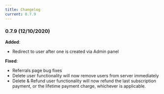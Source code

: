 ```yaml
---
title: Changelog
current: 0.7.9
---
```


### 0.7.9 (12/10/2020)

**Added**:

- Redirect to user after one is created via Admin panel

**Fixed**:

- Referrals page bug fixes
- Delete user functionality will now remove users from server immediately
- Delete & Refund user functionality will now refund the last subscription payment, or the lifetime payment charge, whichever is applicable.
